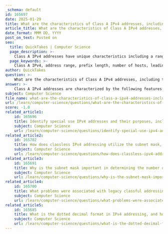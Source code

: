 ```yaml
---
_schema: default
id: 165697
date: 2025-01-29
title: What are the characteristics of Class A IPv4 addresses, including their prefix and address range?
article_title: What are the characteristics of Class A IPv4 addresses, including their prefix and address range?
date_format: MMM DD, YYYY
post_on_text: Posted on
seo:
  title: QuickTakes | Computer Science
  page_description: >-
    Class A IPv4 addresses have unique characteristics including a range from 1.0.0.0 to 126.255.255.255, a default prefix of /8, and support for over 16 million hosts, making them suitable for large networks.
  page_keywords: >-
    Class A IPv4, address range, prefix length, number of hosts, leading bits, public private addresses, legacy classful addressing, large networks
author: QuickTakes
question: >-
    What are the characteristics of Class A IPv4 addresses, including their prefix and address range?
answer: >-
    Class A IPv4 addresses are characterized by the following features:\n\n1. **Address Range**: Class A addresses range from 1.0.0.0 to 126.255.255.255. This range allows for a significant number of unique addresses.\n\n2. **Prefix Length**: Class A addresses have a default prefix length of /8. This means that the first 8 bits of the address are used to identify the network portion, while the remaining 24 bits are available for host addresses within that network.\n\n3. **Number of Hosts**: Class A can support a large number of hosts, specifically over 16 million (2^24 - 2, accounting for the network and broadcast addresses). This makes Class A suitable for very large networks.\n\n4. **Leading Bits**: Class A addresses are identified by their leading bit pattern, which starts with a 0. This means that any address that begins with a binary 0 (0xxxxxxx) falls into the Class A category.\n\n5. **Public and Private Addresses**: While Class A addresses can be public, there is a specific range of private Class A addresses: 10.0.0.0 to 10.255.255.255. These private addresses are not routable on the public internet and are used for internal networking.\n\n6. **Legacy Classful Addressing**: Class A is part of the legacy classful addressing system, which has been largely replaced by Classless Inter-Domain Routing (CIDR) for more efficient allocation of IP addresses.\n\nIn summary, Class A IPv4 addresses are designed for large networks, with a wide range of available addresses and a default prefix of /8, allowing for extensive host allocation.
subject: Computer Science
file_name: what-are-the-characteristics-of-class-a-ipv4-addresses-including-their-prefix-and-address-range.md
url: /learn/computer-science/questions/what-are-the-characteristics-of-class-a-ipv4-addresses-including-their-prefix-and-address-range
score: -1.0
related_article1:
    id: 165696
    title: Identify special use IPv4 addresses and their purposes, including network, broadcast, loopback, and link-local addresses.
    subject: Computer Science
    url: /learn/computer-science/questions/identify-special-use-ipv4-addresses-and-their-purposes-including-network-broadcast-loopback-and-linklocal-addresses
related_article2:
    id: 165702
    title: How does classless IPv4 addressing utilize the subnet mask, and what is its current usage in networks?
    subject: Computer Science
    url: /learn/computer-science/questions/how-does-classless-ipv4-addressing-utilize-the-subnet-mask-and-what-is-its-current-usage-in-networks
related_article3:
    id: 165691
    title: Why is the subnet mask important in determining the number of hosts in a network?
    subject: Computer Science
    url: /learn/computer-science/questions/why-is-the-subnet-mask-important-in-determining-the-number-of-hosts-in-a-network
related_article4:
    id: 165700
    title: What problems were associated with legacy classful addressing, particularly regarding address blocks and wastage?
    subject: Computer Science
    url: /learn/computer-science/questions/what-problems-were-associated-with-legacy-classful-addressing-particularly-regarding-address-blocks-and-wastage
related_article5:
    id: 165685
    title: What is the dotted decimal format in IPv4 addressing, and how are octets represented?
    subject: Computer Science
    url: /learn/computer-science/questions/what-is-the-dotted-decimal-format-in-ipv4-addressing-and-how-are-octets-represented
---
```


&nbsp;